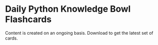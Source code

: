 # Daily Python Knowledge Bowl Flashcards

Content is created on an ongoing basis. Download to get the latest set of cards.
